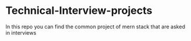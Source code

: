 # Technical-Interview-projects
In this repo you can find the common project of mern stack that are asked in interviews
